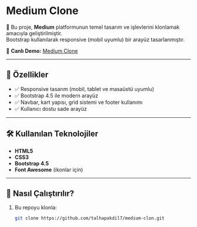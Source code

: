 # Medium Clone  

🚀 Bu proje, **Medium** platformunun temel tasarım ve işlevlerini klonlamak amacıyla geliştirilmiştir.  
Bootstrap kullanılarak responsive (mobil uyumlu) bir arayüz tasarlanmıştır.  

🔗 **Canlı Demo:** [Medium Clone](https://talhapakdil7.github.io/medium-clon/)  

---

## 📌 Özellikler  
- ✅ Responsive tasarım (mobil, tablet ve masaüstü uyumlu)  
- ✅ Bootstrap 4.5 ile modern arayüz  
- ✅ Navbar, kart yapısı, grid sistemi ve footer kullanımı  
- ✅ Kullanıcı dostu sade arayüz  

---

## 🛠 Kullanılan Teknolojiler  
- **HTML5**  
- **CSS3**  
- **Bootstrap 4.5**  
- **Font Awesome** (ikonlar için)   

---

## 🚀 Nasıl Çalıştırılır?  
1. Bu repoyu klonla:  
   ```bash
   git clone https://github.com/talhapakdil7/medium-clon.git
